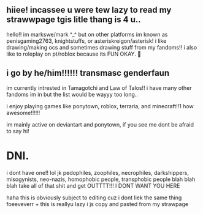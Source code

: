 ## hiiee! incassee u were tew lazy to read my strawwpage tgis litle thang is 4 u..

hello!! im markswe/mark ^_^ but on other platforms im known as penisgaming2763, knightstuffs, or asteriskreigon/asterisk! i like drawing/making ocs and sometimes drawing stuff from my fandoms!! i also like to roleplay on pt/roblox because its FUN OKAY. 🥹

## i go by he/him!!!!!! transmasc genderfaun 

im currently intrested in Tamagotchi and Law of Talos!! i have many other fandoms im in but the list would be wayyy too long..

i enjoy playing games like ponytown, roblox, terraria, and minecraft!!1 how awesome!!!!!!

im mainly active on deviantart and ponytown, if you see me dont be afraid to say hi!

# DNI.
i dont have one!! lol jk pedophiles, zoophiles, necrophiles, darkshippers,  misogynists, neo-nazis, homophobic people, transphobic people blah blah blah take all of that shit and get OUTTTT!!! I DONT WANT YOU HERE

haha this is obviously subject to editing cuz i dont liek the same thing foeeveverr + this is reallyu lazy i js copy and pasted from my strawpage
